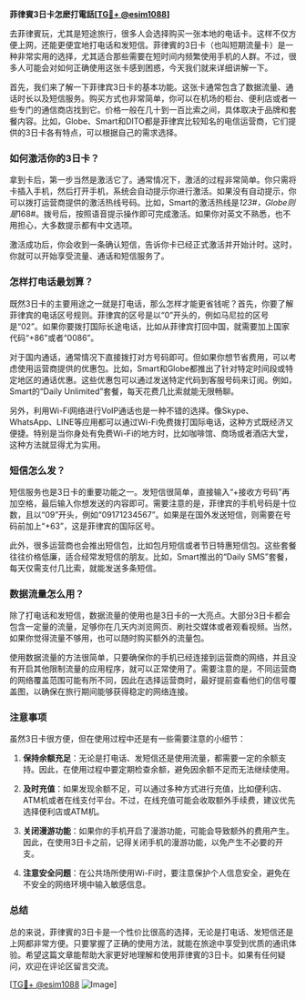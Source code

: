 **菲律賓3日卡怎麽打電話[[TG💪+ @esim1088](https://t.me/s/esim1088)]**

去菲律賓玩，尤其是短途旅行，很多人会选择购买一张本地的电话卡。这样不仅方便上网，还能更便宜地打电话和发短信。菲律賓的3日卡（也叫短期流量卡）是一种非常实用的选择，尤其适合那些需要在短时间内频繁使用手机的人群。不过，很多人可能会对如何正确使用这张卡感到困惑，今天我们就来详细讲解一下。

首先，我们来了解一下菲律宾3日卡的基本功能。这张卡通常包含了数据流量、通话时长以及短信服务。购买方式也非常简单，你可以在机场的柜台、便利店或者一些专门的通信商店找到它。价格一般在几十到一百比索之间，具体取决于品牌和套餐内容。比如，Globe、Smart和DITO都是菲律宾比较知名的电信运营商，它们提供的3日卡各有特点，可以根据自己的需求选择。

### **如何激活你的3日卡？**

拿到卡后，第一步当然是激活它了。通常情况下，激活的过程非常简单。你只需将卡插入手机，然后打开手机，系统会自动提示你进行激活。如果没有自动提示，你可以拨打运营商提供的激活热线号码。比如，Smart的激活热线是*123#，Globe则是*168#。拨号后，按照语音提示操作即可完成激活。如果你对英文不熟悉，也不用担心，大多数提示都有中文选项。

激活成功后，你会收到一条确认短信，告诉你卡已经正式激活并开始计时。这时，你就可以开始享受流量、通话和短信服务了。

### **怎样打电话最划算？**

既然3日卡的主要用途之一就是打电话，那么怎样才能更省钱呢？首先，你要了解菲律宾的电话区号规则。菲律宾的区号是以“0”开头的，例如马尼拉的区号是“02”。如果你要拨打国际长途电话，比如从菲律宾打回中国，就需要加上国家代码“+86”或者“0086”。

对于国内通话，通常情况下直接拨打对方号码即可。但如果你想节省费用，可以考虑使用运营商提供的优惠包。比如，Smart和Globe都推出了针对特定时间段或特定地区的通话优惠。这些优惠包可以通过发送特定代码到客服号码来订阅。例如，Smart的“Daily Unlimited”套餐，每天花费几比索就能无限畅聊。

另外，利用Wi-Fi网络进行VoIP通话也是一种不错的选择。像Skype、WhatsApp、LINE等应用都可以通过Wi-Fi免费拨打国际电话，这种方式既经济又便捷。特别是当你身处有免费Wi-Fi的地方时，比如咖啡馆、商场或者酒店大堂，这种方法就显得尤为实用。

### **短信怎么发？**

短信服务也是3日卡的重要功能之一。发短信很简单，直接输入“+接收方号码”再加空格，最后输入你想发送的内容即可。需要注意的是，菲律宾的手机号码是十位数，且以“09”开头，例如“09171234567”。如果是在国外发送短信，则需要在号码前加上“+63”，这是菲律宾的国际区号。

此外，很多运营商也会推出短信包，比如包月短信或者节日特惠短信包。这些套餐往往价格低廉，适合经常发短信的朋友。比如，Smart推出的“Daily SMS”套餐，每天仅需支付几比索，就能发送多条短信。

### **数据流量怎么用？**

除了打电话和发短信，数据流量的使用也是3日卡的一大亮点。大部分3日卡都会包含一定量的流量，足够你在几天内浏览网页、刷社交媒体或者观看视频。当然，如果你觉得流量不够用，也可以随时购买额外的流量包。

使用数据流量的方法很简单，只要确保你的手机已经连接到运营商的网络，并且没有开启其他限制流量的应用程序，就可以正常使用了。需要注意的是，不同运营商的网络覆盖范围可能有所不同，因此在选择运营商时，最好提前查看他们的信号覆盖图，以确保在旅行期间能够获得稳定的网络连接。

### **注意事项**

虽然3日卡很方便，但在使用过程中还是有一些需要注意的小细节：

1. **保持余额充足**：无论是打电话、发短信还是使用流量，都需要一定的余额支持。因此，在使用过程中要定期检查余额，避免因余额不足而无法继续使用。
   
2. **及时充值**：如果发现余额不足，可以通过多种方式进行充值，比如便利店、ATM机或者在线支付平台。不过，在线充值可能会收取额外手续费，建议优先选择便利店或ATM机。

3. **关闭漫游功能**：如果你的手机开启了漫游功能，可能会导致额外的费用产生。因此，在使用3日卡之前，记得关闭手机的漫游功能，以免产生不必要的开支。

4. **注意安全问题**：在公共场所使用Wi-Fi时，要注意保护个人信息安全，避免在不安全的网络环境中输入敏感信息。

### **总结**

总的来说，菲律賓的3日卡是一个性价比很高的选择，无论是打电话、发短信还是上网都非常方便。只要掌握了正确的使用方法，就能在旅途中享受到优质的通讯体验。希望这篇文章能帮助大家更好地理解和使用菲律賓的3日卡。如果有任何疑问，欢迎在评论区留言交流。

[[TG💪+ @esim1088](https://t.me/s/esim1088) ![Image](https://i.postimg.cc/4NQfJmqS/Snipaste-2025-05-13-00-14-12.png)]